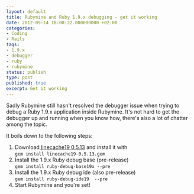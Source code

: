 ```yaml
---
layout: default
title: Rubymine and Ruby 1.9.x debugging - get it working
date: 2012-09-14 18:00:22.000000000 +02:00
categories:
- Coding
- Rails
tags:
- 1.9.x
- debugger
- ruby
- rubymine
status: publish
type: post
published: true
excerpt: Get it working
---
```


Sadly Rubymine still hasn't resolved the debugger issue when trying to debug a Ruby 1.9.x application inside Rubymine.
It's not hard to get the debugger up and running when you know how, there's also a lot of chatter among the topic.

It boils down to the following steps:
1. Download<a href="https://rubyforge.org/frs/download.php/75414/linecache19-0.5.13.gem"> linecache19 0.5.13</a> and install it with<br />
````gem install linecache19-0.5.13.gem````
2. Install the 1.9.x Ruby debug base (pre-release)<br />
````gem install ruby-debug-base19x --pre````
3. Install the 1.9.x Ruby debug ide (also pre-release)<br />
````gem install ruby-debug-ide19  --pre````
4. Start Rubymine and you're set!
